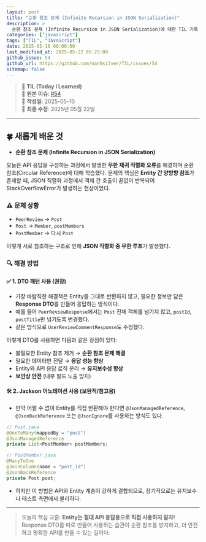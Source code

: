 ```yaml
---
layout: post
title: "순환 참조 문제 (Infinite Recursion in JSON Serialization)"
description: >
  순환 참조 문제 (Infinite Recursion in JSON Serialization)에 대한 TIL 기록
categories: ["javascript"]
tags: ["TIL", "JavaScript"]
date: 2025-05-10 00:00:00
last_modified_at: 2025-05-22 05:25:08
github_issue: 54
github_url: https://github.com/nan0silver/TIL/issues/54
sitemap: false
---
```


> 📝 **TIL (Today I Learned)**  
> 🔗 **원본 이슈**: [#54](https://github.com/nan0silver/TIL/issues/54)  
> 📅 **작성일**: 2025-05-10  
> 🔄 **최종 수정**: 2025년 05월 22일

---

## 🍀 새롭게 배운 것

- **순환 참조 문제 (Infinite Recursion in JSON Serialization)**

오늘은 API 응답을 구성하는 과정에서 발생한 **무한 재귀 직렬화 오류**를 해결하며 순환 참조(Circular Reference)에 대해 학습했다.
문제의 핵심은 **Entity 간 양방향 참조**가 존재할 때, JSON 직렬화 과정에서 객체 간 호출이 끝없이 반복되어 StackOverflowError가 발생하는 현상이었다.

### ⚠️ 문제 상황

- `PeerReview` → `Post`
- `Post` → `Member`, `postMembers`
- `PostMember` → 다시 `Post`

이렇게 서로 참조하는 구조로 인해 **JSON 직렬화 중 무한 루프**가 발생했다.

### 🔍 해결 방법

#### ✅ 1. **DTO 패턴 사용 (권장)**

- 가장 바람직한 해결책은 Entity를 그대로 반환하지 않고, 필요한 정보만 담은 **Response DTO**를 만들어 응답하는 방식이다.
- 예를 들어 `PeerReviewResponse`에서는 `Post` 전체 객체를 넘기지 않고, `postId`, `postTitle`만 넘기도록 변경했다.
- 같은 방식으로 `UserReviewCommentResponse`도 수정했다.

이렇게 DTO를 사용하면 다음과 같은 장점이 있다:

- 불필요한 Entity 참조 제거 → **순환 참조 문제 해결**
- 필요한 데이터만 전달 → **응답 성능 향상**
- Entity와 API 응답 로직 분리 → **유지보수성 향상**
- **보안상 안전** (내부 필드 노출 방지)

#### 🛠️ 2. Jackson 어노테이션 사용 (보완적/참고용)

- 만약 어쩔 수 없이 Entity를 직접 반환해야 한다면 `@JsonManagedReference`, `@JsonBackReference` 또는 `@JsonIgnore`를 사용하는 방식도 있다.

```java
// Post.java
@OneToMany(mappedBy = "post")
@JsonManagedReference
private List<PostMember> postMembers;

// PostMember.java
@ManyToOne
@JoinColumn(name = "post_id")
@JsonBackReference
private Post post;
```

- 하지만 이 방법은 API와 Entity 계층이 강하게 결합되므로, 장기적으로는 유지보수나 테스트 측면에서 불리하다.

---

> 오늘의 핵심 교훈: **Entity는 절대 API 응답용으로 직접 사용하지 말자!**
> Response DTO를 따로 만들어 사용하는 습관이 순환 참조를 방지하고, 더 안전하고 명확한 API를 만들 수 있는 길이다.
